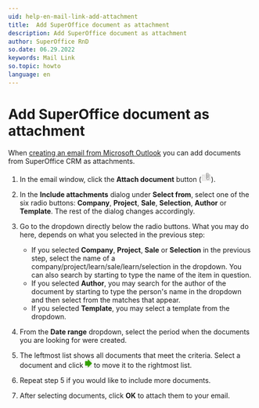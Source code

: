 ```yaml
---
uid: help-en-mail-link-add-attachment
title:  Add SuperOffice document as attachment
description: Add SuperOffice document as attachment
author: SuperOffice RnD
so.date: 06.29.2022
keywords: Mail Link
so.topic: howto
language: en
---
```


# Add SuperOffice document as attachment

When [creating an email from Microsoft Outlook][1] you can add documents from SuperOffice CRM as attachments.

1. In the email window, click the **Attach document** button (![icon][img1]).

2. In the **Include attachments** dialog under **Select from**, select one of the six radio buttons: **Company**, **Project**, **Sale**, **Selection**, **Author** or **Template**. The rest of the dialog changes accordingly.

3. Go to the dropdown directly below the radio buttons. What you may do here, depends on what you selected in the previous step:

    * If you selected **Company**, **Project**, **Sale** or **Selection** in the previous step, select the name of a company/project/learn/sale/learn/selection in the dropdown. You can also search by starting to type the name of the item in question.
    * If you selected **Author**, you may search for the author of the document by starting to type the person's name in the dropdown and then select from the matches that appear.
    * If you selected **Template**, you may select a template from the dropdown.

4. From the **Date range** dropdown, select the period when the documents you are looking for were created.

5. The leftmost list shows all documents that meet the criteria. Select a document and click ![icon][img2] to move it to the rightmost list.

6. Repeat step 5 if you would like to include more documents.

7. After selecting documents, click **OK** to attach them to your email.

<!-- Referenced links -->
[1]: create-in-outlook.md

<!-- Referenced images -->
[img1]: ../../../../media/icons/mail-link/add-document.png
[img2]: ../../../../media/icons/mail-link/arrow.png
